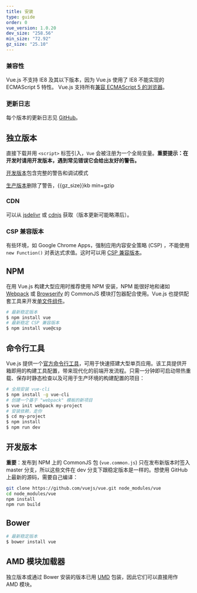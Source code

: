 ```yaml
---
title: 安装
type: guide
order: 0
vue_version: 1.0.20
dev_size: "258.56"
min_size: "72.92"
gz_size: "25.10"
---
```


### 兼容性

Vue.js 不支持 IE8 及其以下版本，因为 Vue.js 使用了 IE8 不能实现的 ECMAScript 5 特性。 Vue.js 支持所有[兼容 ECMAScript 5 的浏览器](http://caniuse.com/#feat=es5)。

### 更新日志

每个版本的更新日志见 [GitHub](https://github.com/vuejs/vue/releases)。

## 独立版本

直接下载并用 `<script>` 标签引入，`Vue` 会被注册为一个全局变量。**重要提示：在开发时请用开发版本，遇到常见错误它会给出友好的警告。**

<div id="downloads">
<a class="button" href="/js/vue.js" download>开发版本</a><span class="light info">包含完整的警告和调试模式</span>

<a class="button" href="/js/vue.min.js" download>生产版本</a><span class="light info">删除了警告，{{gz_size}}kb min+gzip</span>
</div>

### CDN

可以从 [jsdelivr](//cdn.jsdelivr.net/vue/{{vue_version}}/vue.min.js) 或 [cdnjs](//cdnjs.cloudflare.com/ajax/libs/vue/{{vue_version}}/vue.min.js) 获取（版本更新可能略滞后）。

### CSP 兼容版本

有些环境，如 Google Chrome Apps，强制应用内容安全策略 (CSP) ，不能使用 `new Function()` 对表达式求值。这时可以用 [CSP 兼容版本](https://github.com/vuejs/vue/tree/csp/dist)。

## NPM

在用 Vue.js 构建大型应用时推荐使用 NPM 安装，NPM 能很好地和诸如 [Webpack](http://webpack.github.io/) 或 [Browserify](http://browserify.org/) 的 CommonJS 模块打包器配合使用。Vue.js 也提供配套工具来开发[单文件组件](application.html#单文件组件)。

``` bash
# 最新稳定版本
$ npm install vue
# 最新稳定 CSP 兼容版本
$ npm install vue@csp
```

## 命令行工具

Vue.js 提供一个[官方命令行工具](https://github.com/vuejs/vue-cli)，可用于快速搭建大型单页应用。该工具提供开箱即用的构建工具配置，带来现代化的前端开发流程。只需一分钟即可启动带热重载、保存时静态检查以及可用于生产环境的构建配置的项目：

``` bash
# 全局安装 vue-cli
$ npm install -g vue-cli
# 创建一个基于 "webpack" 模板的新项目
$ vue init webpack my-project
# 安装依赖，走你
$ cd my-project
$ npm install
$ npm run dev
```

## 开发版本

**重要**：发布到 NPM 上的 CommonJS 包 (`vue.common.js`) 只在发布新版本时签入 master 分支，所以这些文件在 dev 分支下跟稳定版本是一样的。想使用 GitHub 上最新的源码，需要自己编译：

``` bash
git clone https://github.com/vuejs/vue.git node_modules/vue
cd node_modules/vue
npm install
npm run build
```

## Bower

``` bash
# 最新稳定版本
$ bower install vue
```

## AMD 模块加载器

独立版本或通过 Bower 安装的版本已用 [UMD](https://github.com/umdjs/umd#readme) 包装，因此它们可以直接用作 AMD 模块。
